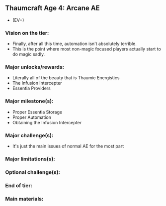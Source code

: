 ## Thaumcraft Age 4: Arcane AE
- (EV+)

### Vision on the tier:
- Finally, after all this time, automation isn't absolutely terrible.
- This is the point where most non-magic focused players actually start to do magic sadly.

### Major unlocks/rewards:
- Literally all of the beauty that is Thaumic Energistics
- The Infusion Intercepter
- Essentia Providers

### Major milestone(s):
- Proper Essentia Storage
- Proper Automation
- Obtaining the Infusion Intercepter 

### Major challenge(s):
- It's just the main issues of normal AE for the most part

### Major limitations(s):


### Optional challenge(s):

### End of tier:


### Main materials:


